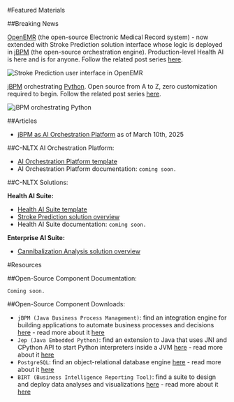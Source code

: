 #Featured Materials

##Breaking News

[OpenEMR](https://www.open-emr.org/) (the open-source Electronic Medical Record system) - now extended with Stroke Prediction solution interface whose logic is deployed in [jBPM](https://www.jbpm.org/) (the open-source orchestration engine). Production-level Health AI is here and is for anyone. Follow the related post series [here](https://www.linkedin.com/posts/lukyanchikov_openemr-jbpm-healthai-activity-7284482601745022979-re9f?utm_source=share&utm_medium=member_desktop).

![Stroke Prediction user interface in OpenEMR](Stroke.png)

[jBPM](https://www.jbpm.org/) orchestrating [Python](https://pypi.org/project/jep/3.3.3/). Open source from A to Z, zero customization required to begin. Follow the related post series [here](https://www.linkedin.com/posts/lukyanchikov_jbpm-httpswwwjbpmorg-orchestrating-activity-7246441443475472386-7ceC?utm_source=share&utm_medium=member_desktop).

![jBPM orchestrating Python](Cannibalization.png)

##Articles

- [jBPM as AI Orchestration Platform](https://www.linkedin.com/pulse/jbpm-ai-orchestration-platform-sergey-lukyanchikov-o4oie/) as of March 10th, 2025

##C-NLTX AI Orchestration Platform:

- [AI Orchestration Platform template](/Programs/jBPM/project)
- AI Orchestration Platform documentation: `coming soon.`

##C-NLTX Solutions:

**Health AI Suite:**

- [Health AI Suite template](/Programs/OpenEMR)
- [Stroke Prediction solution overview](Convergent_Analytics_Stroke_Prediction_250228_v06.pdf)
- Health AI Suite documentation: `coming soon.`

**Enterprise AI Suite:**

- [Cannibalization Analysis solution overview](Convergent_Analytics_Cannibalization_Analysis_250119_v01.pdf)

#Resources

##Open-Source Component Documentation:

`Coming soon.`

##Open-Source Component Downloads:

- `jBPM (Java Business Process Management)`: find an integration engine for building applications to automate business processes and decisions [here](https://github.com/kiegroup/jbpm) - read more about it [here](https://www.jbpm.org/)
- `Jep (Java Embedded Python)`: find an extension to Java that uses JNI and CPython API to start Python interpreters inside a JVM [here](https://github.com/ninia/jep) - read more about it [here](https://ninia.github.io/jep/)
- `PostgreSQL`: find an object-relational database engine [here](https://github.com/postgres/postgres) - read more about it [here](https://www.postgresql.org/)
- `BIRT (Business Intelligence Reporting Tool)`: find a suite to design and deploy data analyses and visualizations [here](https://github.com/eclipse-birt/birt) - read more about it [here](https://eclipse-birt.github.io/birt-website/)